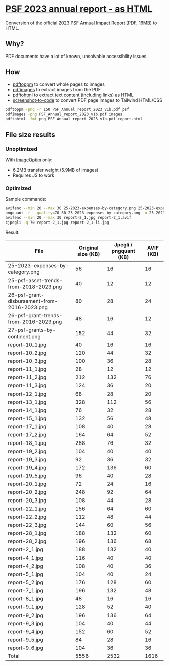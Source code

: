 # [PSF 2023 annual report - as HTML](https://psf-2023-report-as-html.netlify.app/)

Conversion of the official [2023 PSF Annual Impact Report (PDF, 16MB)](https://www.python.org/psf/annual-report/2023/) to HTML.

## Why?

PDF documents have a lot of known, unsolvable accessibility issues.

## How

- [pdftoppm](https://linux.die.net/man/1/pdftoppm) to convert whole pages to images
- [pdfimages](https://www.xpdfreader.com/pdfimages-man.html) to extract images from the PDF
- [pdftohtml](https://www.xpdfreader.com/pdftohtml-man.html) to extract text content (including links) as HTML
- [screenshot-to-code](https://github.com/abi/screenshot-to-code) to convert PDF page images to Tailwind HTML/CSS

```bash
pdftoppm -png -r 150 PSF_Annual_report_2023_v1b.pdf psf
pdfimages -png PSF_Annual_report_2023_v1b.pdf images
pdftohtml -fmt png PSF_Annual_report_2023_v1b.pdf report.html
```

## File size results

### Unoptimized

With [ImageOptim](https://imageoptim.com/) only:

- 6.2MB transfer weight (5.9MB of images)
- Requires JS to work

### Optimized

Sample commands:

```bash
avifenc --min 20 --max 30 25-2023-expenses-by-category.png 25-2023-expenses-by-category.avif
pngquant -f --quality=70-80 25-2023-expenses-by-category.png -o 25-2023-expenses-by-category-n.png
avifenc --min 20 --max 30 report-2_1.jpg report-2_1.avif
cjpegli -q 70 report-2_1.jpg report-2_1-li.jpg
```

Result:

| File                                         | Original size (KB) | Jpegli / pngquant (KB) | AVIF (KB) |
| -------------------------------------------- | ------------------ | ---------------------- | --------- |
| 25-2023-expenses-by-category.png             | 56                 | 16                     | 16        |
| 25-psf-asset-trends-from-2018-2023.png       | 40                 | 12                     | 12        |
| 26-psf-grant-disbursement-from-2016-2023.png | 80                 | 28                     | 24        |
| 26-psf-grant-trends-from-2016-2023.png       | 48                 | 16                     | 12        |
| 27-psf-grants-by-continent.png               | 152                | 44                     | 32        |
| report-10_1.jpg                              | 40                 | 16                     | 16        |
| report-10_2.jpg                              | 120                | 44                     | 32        |
| report-10_3.jpg                              | 100                | 36                     | 28        |
| report-11_1.jpg                              | 28                 | 12                     | 12        |
| report-11_2.jpg                              | 212                | 132                    | 76        |
| report-11_3.jpg                              | 124                | 36                     | 20        |
| report-12_1.jpg                              | 68                 | 28                     | 20        |
| report-13_1.jpg                              | 328                | 112                    | 56        |
| report-14_1.jpg                              | 76                 | 32                     | 28        |
| report-15_1.jpg                              | 132                | 56                     | 48        |
| report-17_1.jpg                              | 108                | 40                     | 28        |
| report-17_2.jpg                              | 164                | 64                     | 52        |
| report-18_1.jpg                              | 288                | 76                     | 32        |
| report-19_2.jpg                              | 104                | 40                     | 40        |
| report-19_3.jpg                              | 92                 | 36                     | 32        |
| report-19_4.jpg                              | 172                | 136                    | 60        |
| report-19_5.jpg                              | 96                 | 40                     | 28        |
| report-20_1.jpg                              | 72                 | 24                     | 16        |
| report-20_2.jpg                              | 248                | 92                     | 64        |
| report-20_3.jpg                              | 108                | 44                     | 28        |
| report-22_1.jpg                              | 156                | 64                     | 60        |
| report-22_2.jpg                              | 112                | 48                     | 44        |
| report-22_3.jpg                              | 144                | 60                     | 56        |
| report-28_1.jpg                              | 188                | 132                    | 60        |
| report-28_2.jpg                              | 196                | 136                    | 68        |
| report-2_1.jpg                               | 188                | 132                    | 40        |
| report-4_1.jpg                               | 116                | 40                     | 40        |
| report-4_2.jpg                               | 108                | 40                     | 36        |
| report-5_1.jpg                               | 104                | 40                     | 24        |
| report-5_2.jpg                               | 176                | 128                    | 60        |
| report-7_1.jpg                               | 196                | 132                    | 48        |
| report-8_1.jpg                               | 48                 | 16                     | 16        |
| report-9_1.jpg                               | 128                | 52                     | 40        |
| report-9_2.jpg                               | 196                | 136                    | 64        |
| report-9_3.jpg                               | 104                | 40                     | 44        |
| report-9_4.jpg                               | 152                | 60                     | 52        |
| report-9_5.jpg                               | 84                 | 28                     | 16        |
| report-9_6.jpg                               | 104                | 36                     | 36        |
| Total                                        | 5556               | 2532                   | 1616      |
